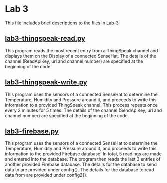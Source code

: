 # Lab 3

This file includes brief descriptions to the files in [Lab-3](https://github.com/mselim6022/SYSC3010_MohamedSelim/tree/main/Lab-3)

## [lab3-thingspeak-read.py](https://github.com/mselim6022/SYSC3010_MohamedSelim/blob/main/Lab-3/lab3-thingspeak-read.py)
This program reads the most recent entry from a ThingSpeak channel and displays them on the Display of a connected SenseHat. The details of the channel 
(ReadApiKey, url and channel number) are specified at the beginning of the code.

## [lab3-thingspeak-write.py](https://github.com/mselim6022/SYSC3010_MohamedSelim/blob/main/Lab-3/lab3-thingspeak-write.py)
This program uses the sensors of a connected SenseHat to determine the Temperature, Humidity and Pressure around it, and proceeds to write this information to a provided
ThingSpeak channel. This process repeats once every 2 minutes for 5 times. The details of the channel (SendApiKey, url and channel number) 
are specified at the beginning of the code.

## [lab3-firebase.py](https://github.com/mselim6022/SYSC3010_MohamedSelim/blob/main/Lab-3/lab3-firebase.py)
This program uses the sensors of a connected SenseHat to determine the Temperature, Humidity and Pressure around it, and proceeds to write this information to
the provided Firebase database. In total, 5 readings are made and entered into the database. The program then reads the last 3 entries of another provided Firebase database. 
The details for the database to send data to are provided under config{}. The details for the database to read data from are provided under config2{}. 

